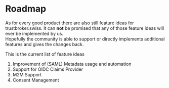 # Roadmap

As for every good product there are also still feature ideas for trustbroker.swiss. It can **not** be promised that any of those
feature ideas will ever be implemented by us.<br> Hopefully the community is able to support or directly implements additional
features and gives the changes back.

This is the current list of feature ideas

1. Improvement of (SAML) Metadata usage and automation
2. Support for OIDC Claims Provider
3. M2M Support
4. Consent Management
